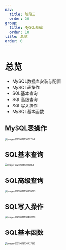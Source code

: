 ```yaml
---
nav:
  title: 阶段三
  order: 30
group:
  title: MySQL基础
  order: 10
title: 总览
order: 0
---
```


# 总览

- MySQL数据库安装与配置
- MySQL表操作
- SQL基本查询
- SQL高级查询
- SQL写入操作
- MySQL基本函数

## MySQL表操作

 <img src="https://wsk-mweb.oss-cn-hangzhou.aliyuncs.com/ipic/2021-06-18-050031.png" alt="image-20210618130027134" style="zoom:50%;" />

## SQL基本查询

<img src="https://wsk-mweb.oss-cn-hangzhou.aliyuncs.com/ipic/2021-06-18-050156.png" alt="image-20210618130151575" style="zoom:50%;" />

## SQL高级查询

<img src="https://wsk-mweb.oss-cn-hangzhou.aliyuncs.com/ipic/2021-06-18-050304.png" alt="image-20210618130259083" style="zoom:50%;" />

## SQL写入操作

<img src="https://wsk-mweb.oss-cn-hangzhou.aliyuncs.com/ipic/2021-06-18-050405.png" alt="image-20210618130400870" style="zoom:50%;" />

## SQL基本函数

<img src="https://wsk-mweb.oss-cn-hangzhou.aliyuncs.com/ipic/2021-06-18-050435.png" alt="image-20210618130427882" style="zoom:50%;" />

